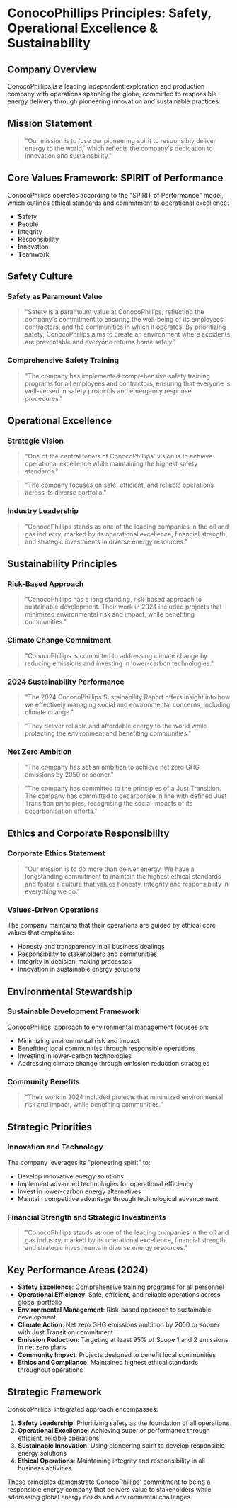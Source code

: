 # ConocoPhillips Principles: Safety, Operational Excellence & Sustainability

## Company Overview
ConocoPhillips is a leading independent exploration and production company with operations spanning the globe, committed to responsible energy delivery through pioneering innovation and sustainable practices.

## Mission Statement

> "Our mission is to 'use our pioneering spirit to responsibly deliver energy to the world,' which reflects the company's dedication to innovation and sustainability."

## Core Values Framework: SPIRIT of Performance

ConocoPhillips operates according to the "SPIRIT of Performance" model, which outlines ethical standards and commitment to operational excellence:

- **S**afety
- **P**eople  
- **I**ntegrity
- **R**esponsibility
- **I**nnovation
- **T**eamwork

## Safety Culture

### Safety as Paramount Value
> "Safety is a paramount value at ConocoPhillips, reflecting the company's commitment to ensuring the well-being of its employees, contractors, and the communities in which it operates. By prioritizing safety, ConocoPhillips aims to create an environment where accidents are preventable and everyone returns home safely."

### Comprehensive Safety Training
> "The company has implemented comprehensive safety training programs for all employees and contractors, ensuring that everyone is well-versed in safety protocols and emergency response procedures."

## Operational Excellence

### Strategic Vision
> "One of the central tenets of ConocoPhillips' vision is to achieve operational excellence while maintaining the highest safety standards."

> "The company focuses on safe, efficient, and reliable operations across its diverse portfolio."

### Industry Leadership
> "ConocoPhillips stands as one of the leading companies in the oil and gas industry, marked by its operational excellence, financial strength, and strategic investments in diverse energy resources."

## Sustainability Principles

### Risk-Based Approach
> "ConocoPhillips has a long standing, risk-based approach to sustainable development. Their work in 2024 included projects that minimized environmental risk and impact, while benefiting communities."

### Climate Change Commitment
> "ConocoPhillips is committed to addressing climate change by reducing emissions and investing in lower-carbon technologies."

### 2024 Sustainability Performance
> "The 2024 ConocoPhillips Sustainability Report offers insight into how we effectively managing social and environmental concerns, including climate change."

> "They deliver reliable and affordable energy to the world while protecting the environment and benefiting communities."

### Net Zero Ambition
> "The company has set an ambition to achieve net zero GHG emissions by 2050 or sooner."

> "The company has committed to the principles of a Just Transition. The company has committed to decarbonise in line with defined Just Transition principles, recognising the social impacts of its decarbonisation efforts."

## Ethics and Corporate Responsibility

### Corporate Ethics Statement
> "Our mission is to do more than deliver energy. We have a longstanding commitment to maintain the highest ethical standards and foster a culture that values honesty, integrity and responsibility in everything we do."

### Values-Driven Operations
The company maintains that their operations are guided by ethical core values that emphasize:
- Honesty and transparency in all business dealings
- Responsibility to stakeholders and communities
- Integrity in decision-making processes
- Innovation in sustainable energy solutions

## Environmental Stewardship

### Sustainable Development Framework
ConocoPhillips' approach to environmental management focuses on:
- Minimizing environmental risk and impact
- Benefiting local communities through responsible operations
- Investing in lower-carbon technologies
- Addressing climate change through emission reduction strategies

### Community Benefits
> "Their work in 2024 included projects that minimized environmental risk and impact, while benefiting communities."

## Strategic Priorities

### Innovation and Technology
The company leverages its "pioneering spirit" to:
- Develop innovative energy solutions
- Implement advanced technologies for operational efficiency
- Invest in lower-carbon energy alternatives
- Maintain competitive advantage through technological advancement

### Financial Strength and Strategic Investments
> "ConocoPhillips stands as one of the leading companies in the oil and gas industry, marked by its operational excellence, financial strength, and strategic investments in diverse energy resources."

## Key Performance Areas (2024)

- **Safety Excellence**: Comprehensive training programs for all personnel
- **Operational Efficiency**: Safe, efficient, and reliable operations across global portfolio
- **Environmental Management**: Risk-based approach to sustainable development
- **Climate Action**: Net zero GHG emissions ambition by 2050 or sooner with Just Transition commitment
- **Emission Reduction**: Targeting at least 95% of Scope 1 and 2 emissions in net zero plans
- **Community Impact**: Projects designed to benefit local communities
- **Ethics and Compliance**: Maintained highest ethical standards throughout operations

## Strategic Framework

ConocoPhillips' integrated approach encompasses:

1. **Safety Leadership**: Prioritizing safety as the foundation of all operations
2. **Operational Excellence**: Achieving superior performance through efficient, reliable operations
3. **Sustainable Innovation**: Using pioneering spirit to develop responsible energy solutions
4. **Ethical Operations**: Maintaining integrity and responsibility in all business activities

These principles demonstrate ConocoPhillips' commitment to being a responsible energy company that delivers value to stakeholders while addressing global energy needs and environmental challenges.